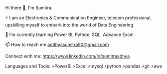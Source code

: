 Hi there 👋, I'm Sumitra.

⚡ I am an Electronics & Communication Engineer, telecom professional, upskilling myself to embark into the world of Data Engineering.

🌱 I’m currently learning Power BI, Python, SQL, Advance Excel.

📫 How to reach me addhyasumitra90@gmail.com

Connect with me:
https://www.linkedin.com/in/sumitraadhya

Languages and Tools:
⚡PowerBi
⚡Excel
⚡mysql
⚡python
⚡pandas
⚡git
⚡aws


